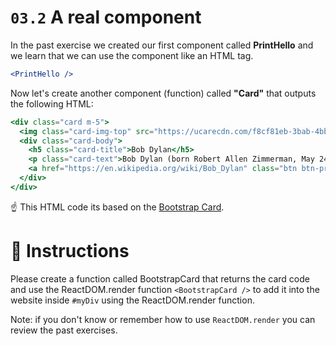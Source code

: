# `03.2` A real component

In the past exercise we created our first component called **PrintHello** and we learn that we can use the component like an HTML tag.
```jsx
<PrintHello />
```

Now let's create another component (function) called **"Card"** that outputs the following HTML:

```jsx
<div class="card m-5">
  <img class="card-img-top" src="https://ucarecdn.com/f8cf81eb-3bab-4bba-9431-668884eab174/-/resize/300x/" alt="Card image cap" />
  <div class="card-body">
    <h5 class="card-title">Bob Dylan</h5>
    <p class="card-text">Bob Dylan (born Robert Allen Zimmerman, May 24, 1941) is an American singer/songwriter, author, and artist who has been an influential figure in popular music and culture for more than five decades.</p>
    <a href="https://en.wikipedia.org/wiki/Bob_Dylan" class="btn btn-primary">Go to wikipedia</a>
  </div>
</div>
```

:point_up: This HTML code its based on the [Bootstrap Card](https://getbootstrap.com/docs/4.0/components/card/).

# :speech_balloon: Instructions

Please create a function called BootstrapCard that returns the card code and use the ReactDOM.render function `<BootstrapCard />` to add it into the website inside `#myDiv` using the ReactDOM.render function.

Note: if you don't know or remember how to use `ReactDOM.render` you can review the past exercises.
